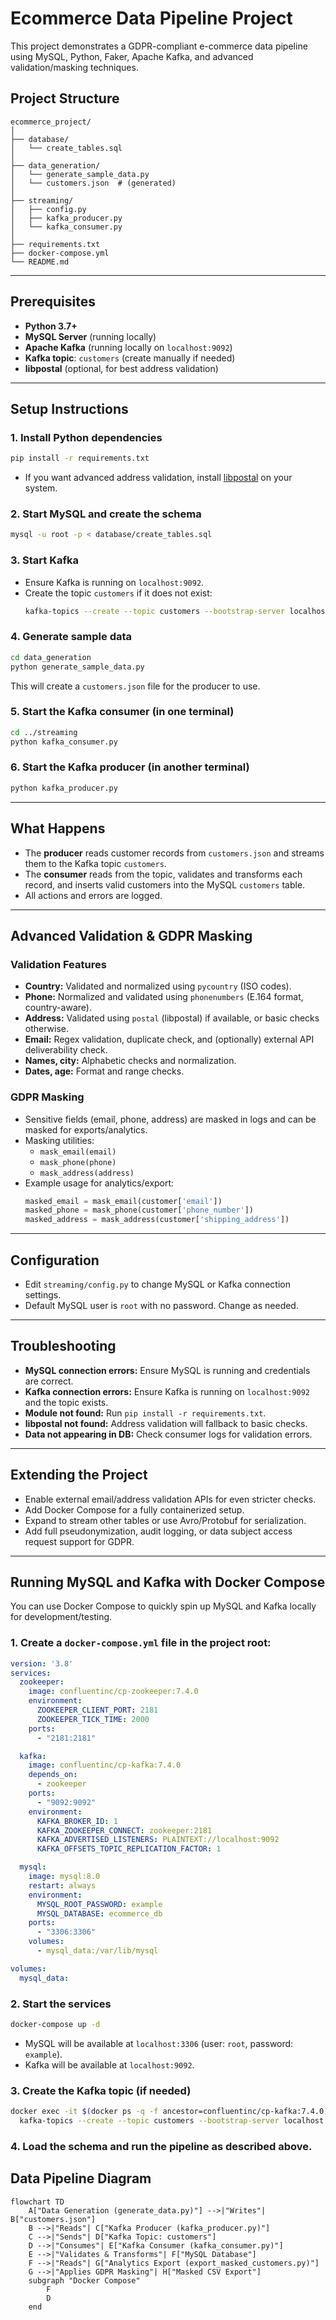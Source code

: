 # Ecommerce Data Pipeline Project

This project demonstrates a GDPR-compliant e-commerce data pipeline using MySQL, Python, Faker, Apache Kafka, and advanced validation/masking techniques.


## Project Structure

```
ecommerce_project/
│
├── database/
│   └── create_tables.sql
│
├── data_generation/
│   └── generate_sample_data.py
│   └── customers.json  # (generated)
│
├── streaming/
│   ├── config.py
│   ├── kafka_producer.py
│   └── kafka_consumer.py
│
├── requirements.txt
├── docker-compose.yml
└── README.md
```

---

## Prerequisites
- **Python 3.7+**
- **MySQL Server** (running locally)
- **Apache Kafka** (running locally on `localhost:9092`)
- **Kafka topic**: `customers` (create manually if needed)
- **libpostal** (optional, for best address validation)

---

## Setup Instructions

### 1. Install Python dependencies
```bash
pip install -r requirements.txt
```
- If you want advanced address validation, install [libpostal](https://github.com/openvenues/libpostal) on your system.

### 2. Start MySQL and create the schema
```bash
mysql -u root -p < database/create_tables.sql
```

### 3. Start Kafka
- Ensure Kafka is running on `localhost:9092`.
- Create the topic `customers` if it does not exist:
  ```bash
  kafka-topics --create --topic customers --bootstrap-server localhost:9092 --partitions 1 --replication-factor 1
  ```

### 4. Generate sample data
```bash
cd data_generation
python generate_sample_data.py
```
This will create a `customers.json` file for the producer to use.

### 5. Start the Kafka consumer (in one terminal)
```bash
cd ../streaming
python kafka_consumer.py
```

### 6. Start the Kafka producer (in another terminal)
```bash
python kafka_producer.py
```

---

## What Happens
- The **producer** reads customer records from `customers.json` and streams them to the Kafka topic `customers`.
- The **consumer** reads from the topic, validates and transforms each record, and inserts valid customers into the MySQL `customers` table.
- All actions and errors are logged.

---

## Advanced Validation & GDPR Masking

### Validation Features
- **Country:** Validated and normalized using `pycountry` (ISO codes).
- **Phone:** Normalized and validated using `phonenumbers` (E.164 format, country-aware).
- **Address:** Validated using `postal` (libpostal) if available, or basic checks otherwise.
- **Email:** Regex validation, duplicate check, and (optionally) external API deliverability check.
- **Names, city:** Alphabetic checks and normalization.
- **Dates, age:** Format and range checks.

### GDPR Masking
- Sensitive fields (email, phone, address) are masked in logs and can be masked for exports/analytics.
- Masking utilities:
  - `mask_email(email)`
  - `mask_phone(phone)`
  - `mask_address(address)`
- Example usage for analytics/export:
  ```python
  masked_email = mask_email(customer['email'])
  masked_phone = mask_phone(customer['phone_number'])
  masked_address = mask_address(customer['shipping_address'])
  ```

---

## Configuration
- Edit `streaming/config.py` to change MySQL or Kafka connection settings.
- Default MySQL user is `root` with no password. Change as needed.

---

## Troubleshooting
- **MySQL connection errors:** Ensure MySQL is running and credentials are correct.
- **Kafka connection errors:** Ensure Kafka is running on `localhost:9092` and the topic exists.
- **Module not found:** Run `pip install -r requirements.txt`.
- **libpostal not found:** Address validation will fallback to basic checks.
- **Data not appearing in DB:** Check consumer logs for validation errors.

---

## Extending the Project
- Enable external email/address validation APIs for even stricter checks.
- Add Docker Compose for a fully containerized setup.
- Expand to stream other tables or use Avro/Protobuf for serialization.
- Add full pseudonymization, audit logging, or data subject access request support for GDPR.

---

## Running MySQL and Kafka with Docker Compose

You can use Docker Compose to quickly spin up MySQL and Kafka locally for development/testing.

### 1. Create a `docker-compose.yml` file in the project root:

```yaml
version: '3.8'
services:
  zookeeper:
    image: confluentinc/cp-zookeeper:7.4.0
    environment:
      ZOOKEEPER_CLIENT_PORT: 2181
      ZOOKEEPER_TICK_TIME: 2000
    ports:
      - "2181:2181"

  kafka:
    image: confluentinc/cp-kafka:7.4.0
    depends_on:
      - zookeeper
    ports:
      - "9092:9092"
    environment:
      KAFKA_BROKER_ID: 1
      KAFKA_ZOOKEEPER_CONNECT: zookeeper:2181
      KAFKA_ADVERTISED_LISTENERS: PLAINTEXT://localhost:9092
      KAFKA_OFFSETS_TOPIC_REPLICATION_FACTOR: 1

  mysql:
    image: mysql:8.0
    restart: always
    environment:
      MYSQL_ROOT_PASSWORD: example
      MYSQL_DATABASE: ecommerce_db
    ports:
      - "3306:3306"
    volumes:
      - mysql_data:/var/lib/mysql

volumes:
  mysql_data:
```

### 2. Start the services
```bash
docker-compose up -d
```

- MySQL will be available at `localhost:3306` (user: `root`, password: `example`).
- Kafka will be available at `localhost:9092`.

### 3. Create the Kafka topic (if needed)
```bash
docker exec -it $(docker ps -q -f ancestor=confluentinc/cp-kafka:7.4.0) \
  kafka-topics --create --topic customers --bootstrap-server localhost:9092 --partitions 1 --replication-factor 1
```

### 4. Load the schema and run the pipeline as described above.





## Data Pipeline Diagram

```mermaid
flowchart TD
    A["Data Generation (generate_data.py)"] -->|"Writes"| B["customers.json"]
    B -->|"Reads"| C["Kafka Producer (kafka_producer.py)"]
    C -->|"Sends"| D["Kafka Topic: customers"]
    D -->|"Consumes"| E["Kafka Consumer (kafka_consumer.py)"]
    E -->|"Validates & Transforms"| F["MySQL Database"]
    F -->|"Reads"| G["Analytics Export (export_masked_customers.py)"]
    G -->|"Applies GDPR Masking"| H["Masked CSV Export"]
    subgraph "Docker Compose"
        F
        D
    end
```

